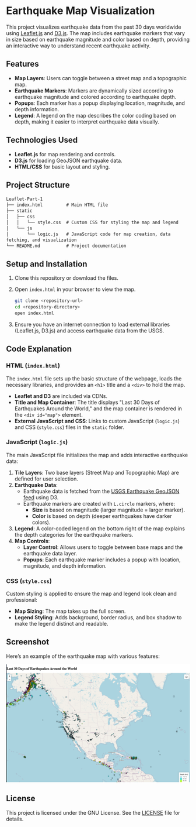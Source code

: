 
# Earthquake Map Visualization

This project visualizes earthquake data from the past 30 days worldwide using [Leaflet.js](https://leafletjs.com/) and [D3.js](https://d3js.org/). The map includes earthquake markers that vary in size based on earthquake magnitude and color based on depth, providing an interactive way to understand recent earthquake activity.

## Features

- **Map Layers**: Users can toggle between a street map and a topographic map.
- **Earthquake Markers**: Markers are dynamically sized according to earthquake magnitude and colored according to earthquake depth.
- **Popups**: Each marker has a popup displaying location, magnitude, and depth information.
- **Legend**: A legend on the map describes the color coding based on depth, making it easier to interpret earthquake data visually.

## Technologies Used

- **Leaflet.js** for map rendering and controls.
- **D3.js** for loading GeoJSON earthquake data.
- **HTML/CSS** for basic layout and styling.

## Project Structure

```
Leaflet-Part-1
├── index.html         # Main HTML file
├── static
│   ├── css
│   │   └── style.css  # Custom CSS for styling the map and legend
│   └── js
│       └── logic.js   # JavaScript code for map creation, data fetching, and visualization
└── README.md          # Project documentation
```

## Setup and Installation

1. Clone this repository or download the files.
2. Open `index.html` in your browser to view the map.

   ```bash
   git clone <repository-url>
   cd <repository-directory>
   open index.html
   ```

3. Ensure you have an internet connection to load external libraries (Leaflet.js, D3.js) and access earthquake data from the USGS.

## Code Explanation

### HTML (`index.html`)

The `index.html` file sets up the basic structure of the webpage, loads the necessary libraries, and provides an `<h1>` title and a `<div>` to hold the map.

- **Leaflet and D3** are included via CDNs.
- **Title and Map Container**: The title displays "Last 30 Days of Earthquakes Around the World," and the map container is rendered in the `<div id="map">` element.
- **External JavaScript and CSS**: Links to custom JavaScript (`logic.js`) and CSS (`style.css`) files in the `static` folder.

### JavaScript (`logic.js`)

The main JavaScript file initializes the map and adds interactive earthquake data:

1. **Tile Layers**: Two base layers (Street Map and Topographic Map) are defined for user selection.
2. **Earthquake Data**:
   - Earthquake data is fetched from the [USGS Earthquake GeoJSON feed](https://earthquake.usgs.gov/earthquakes/feed/v1.0/summary/all_month.geojson) using D3.
   - Earthquake markers are created with `L.circle` markers, where:
     - **Size** is based on magnitude (larger magnitude = larger marker).
     - **Color** is based on depth (deeper earthquakes have darker colors).
3. **Legend**: A color-coded legend on the bottom right of the map explains the depth categories for the earthquake markers.
4. **Map Controls**:
   - **Layer Control**: Allows users to toggle between base maps and the earthquake data layer.
   - **Popups**: Each earthquake marker includes a popup with location, magnitude, and depth information.

### CSS (`style.css`)

Custom styling is applied to ensure the map and legend look clean and professional:

- **Map Sizing**: The map takes up the full screen.
- **Legend Styling**: Adds background, border radius, and box shadow to make the legend distinct and readable.

## Screenshot

Here’s an example of the earthquake map with various features:

![Earthquake Map Screenshot](Map.png)

## License

This project is licensed under the GNU License. See the [LICENSE](LICENSE) file for details.
